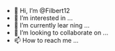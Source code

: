 - 👋 Hi, I’m @Filbert12
- 👀 I’m interested in ...
- 🌱 I’m currently lear   ning ...
- 💞️ I’m looking to collaborate on ...
- 📫 How to reach me ...

<!---
Filbert12/Filbert12 is a ✨ special ✨ repository because its `README.md` (this file) appears on your GitHub profile.
You can click the Preview link to take a look at your changes.
--->
